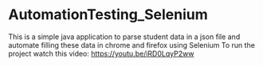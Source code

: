# AutomationTesting_Selenium
This is a simple java application to parse student data in a json file and automate filling these data in chrome and firefox using Selenium
To run the project watch this video: https://youtu.be/iRD0LqyP2ww
